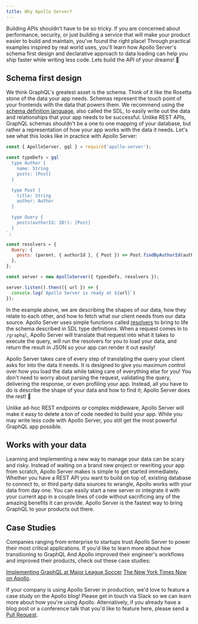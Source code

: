 ```yaml
---
title: Why Apollo Server?
---
```


Building APIs shouldn't have to be so tricky. If you are concerned about performance, security, or just building a service that will make your product easier to build and maintain, you've found the right place! Through practical examples inspired by real world uses, you'll learn how Apollo Server's schema first design and declarative approach to data loading can help you ship faster while writing less code. Lets build the API of your dreams! 🚀

## Schema first design

We think GraphQL's greatest asset is the schema. Think of it like the Rosetta stone of the data your app needs. Schemas represent the touch point of your frontends with the data that powers them. We recommend using the [schema definition language](./essentials/schema.html#Schema-Definition-Language-SDL), also called the SDL, to easily write out the data and relationships that your app needs to be successful. Unlike REST APIs, GraphQL schemas shouldn't be a one to one mapping of your database, but rather a representation of how your app works with the data it needs. Let's see what this looks like in practice with Apollo Server:

```js
const { ApolloServer, gql } = require('apollo-server');

const typeDefs = gql`
  type Author {
    name: String
    posts: [Post]
  }

  type Post {
    title: String
    author: Author
  }

  type Query {
    posts(authorId: ID!): [Post]
  }
`;

const resolvers = {
  Query: {
    posts: (parent, { authorId }, { Post }) => Post.findByAuthorId(authorId),
  },
};

const server = new ApolloServer({ typesDefs, resolvers });

server.listen().then(({ url }) => {
  console.log(`Apollo Server is ready at ${url}`)
});
```

In the example above, we are describing the shapes of our data, how they relate to each other, and how to fetch what our client needs from our data source. Apollo Server uses simple functions called [resolvers](./schemas/resolvers.html) to bring to life the schema described in SDL type definitions. When a request comes in to `/graphql`, Apollo Server will translate that request into what it takes to execute the query, will run the resolvers for you to load your data, and return the result in JSON so your app can render it out easily!

Apollo Server takes care of every step of translating the query your client asks for into the data it needs. It is designed to give you maximum control over how you load the data while taking care of everything else for you! You don't need to worry about parsing the request, validating the query, delivering the response, or even profiling your app. Instead, all you have to do is describe the shape of your data and how to find it; Apollo Server does the rest! 💪

Unlike ad-hoc REST endpoints or complex middleware, Apollo Server will make it easy to delete a ton of code needed to build your app. While you may write less code with Apollo Server, you still get the most powerful GraphQL app possible.

## Works with your data

Learning and implementing a new way to manage your data can be scary and risky. Instead of waiting on a brand new project or rewriting your app from scratch, Apollo Server makes is simple to get started immediately. Whether you have a REST API you want to build on top of, existing database to connect to, or third party data sources to wrangle, Apollo works with your data from day one. You can easily start a new server or integrate it with your current app in a couple lines of code without sacrificing any of the amazing benefits it can provide. Apollo Server is the fastest way to bring GraphQL to your products out there.

## Case Studies

Companies ranging from enterprise to startups trust Apollo Server to power their most critical applications. If you'd like to learn more about how transitioning to GraphQL And Apollo improved their engineer's workflows and improved their products, check out these case studies:

[Implementing GraphQL at Major League Soccer](https://labs.mlssoccer.com/implementing-graphql-at-major-league-soccer-ff0a002b20ca)
[The New York Times Now on Apollo](https://open.nytimes.com/the-new-york-times-now-on-apollo-b9a78a5038c).

If your company is using Apollo Server in production, we'd love to feature a case study on the Apollo blog! Please get in touch via Slack so we can learn more about how you're using Apollo. Alternatively, if you already have a blog post or a conference talk that you'd like to feature here, please send a [Pull Request](https://github.com/apollographql/apollo-server/pulls).
